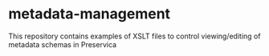 # metadata-management
This repository contains examples of XSLT files to control viewing/editing of metadata schemas in Preservica
